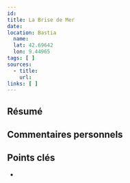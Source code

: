 ```yaml
---
id: 
title: La Brise de Mer
date: 
location: Bastia
  name: 
  lat: 42.69642
  lon: 9.44965
tags: [ ]
sources:
  - title: 
    url: 
links: [ ]
---
```


## Résumé


## Commentaires personnels


## Points clés
- 
